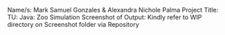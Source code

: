 Name/s: Mark Samuel Gonzales & Alexandra Nichole Palma
Project Title: TU: Java: Zoo Simulation
Screenshot of Output: Kindly refer to WIP directory on Screenshot folder via Repository